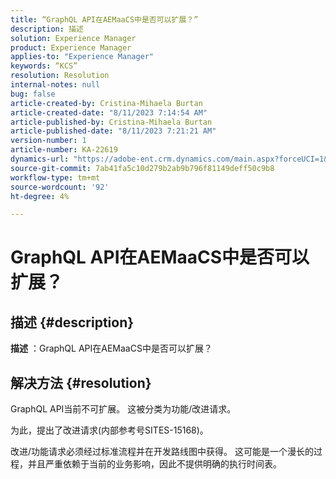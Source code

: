 ```yaml
---
title: “GraphQL API在AEMaaCS中是否可以扩展？”
description: 描述
solution: Experience Manager
product: Experience Manager
applies-to: "Experience Manager"
keywords: “KCS”
resolution: Resolution
internal-notes: null
bug: false
article-created-by: Cristina-Mihaela Burtan
article-created-date: "8/11/2023 7:14:54 AM"
article-published-by: Cristina-Mihaela Burtan
article-published-date: "8/11/2023 7:21:21 AM"
version-number: 1
article-number: KA-22619
dynamics-url: "https://adobe-ent.crm.dynamics.com/main.aspx?forceUCI=1&pagetype=entityrecord&etn=knowledgearticle&id=6d5666bf-1638-ee11-bdf4-6045bd006b25"
source-git-commit: 7ab41fa5c10d279b2ab9b796f81149deff50c9b8
workflow-type: tm+mt
source-wordcount: '92'
ht-degree: 4%

---
```


# GraphQL API在AEMaaCS中是否可以扩展？

## 描述 {#description}


<b>描述</b> ：GraphQL API在AEMaaCS中是否可以扩展？


## 解决方法 {#resolution}


GraphQL API当前不可扩展。 这被分类为功能/改进请求。



为此，提出了改进请求(内部参考号SITES-15168)。

改进/功能请求必须经过标准流程并在开发路线图中获得。 这可能是一个漫长的过程，并且严重依赖于当前的业务影响，因此不提供明确的执行时间表。
